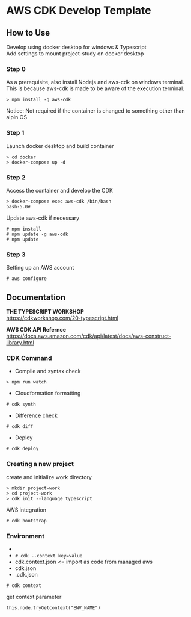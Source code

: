 # AWS CDK Develop Template

## How to Use
Develop using docker desktop for windows & Typescript  
Add settings to mount project-study on docker desktop  

### Step 0
As a prerequisite, also install Nodejs and aws-cdk on windows terminal.  
This is because aws-cdk is made to be aware of the execution terminal.  

```
> npm install -g aws-cdk
```

Notice: Not required if the container is changed to something other than alpin OS  

### Step 1
Launch docker desktop and build container  

```
> cd docker
> docker-compose up -d
```

### Step 2
Access the container and develop the CDK  

```
> docker-compose exec aws-cdk /bin/bash
bash-5.0#
```

Update aws-cdk if necessary  

```
# npm install
# npm update -g aws-cdk
# npm update
```

### Step 3
Setting up an AWS account  

```
# aws configure
```

## Documentation
**THE TYPESCRIPT WORKSHOP**  
https://cdkworkshop.com/20-typescript.html

**AWS CDK API Refernce**  
https://docs.aws.amazon.com/cdk/api/latest/docs/aws-construct-library.html  

### CDK Command  

* Compile and syntax check  

```
> npm run watch
```

* Cloudformation formatting  

```
# cdk synth
```

* Difference check

```
# cdk diff
```

* Deploy

```
# cdk deploy
```

### Creating a new project
create and initialize work directory  

```
> mkdir project-work
> cd project-work
> cdk init --language typescript
```

AWS integration  

```
# cdk bootstrap 
```

### Environment

* 
* `# cdk --context key=value`
* cdk.context.json <= import as code from managed aws
* cdk.json
* .cdk.json

```
# cdk context
```

get context parameter  

```
this.node.tryGetcontext("ENV_NAME")
```
